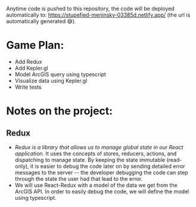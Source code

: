 Anytime code is pushed to this repository, the code will be deployed automatically to: https://stupefied-meninsky-03385d.netlify.app/ (the url is automatically generated 😅).

# Game Plan:
* Add Redux
* Add Kepler.gl
* Model ArcGIS query using typescript
* Visualize data using Kepler.gl
* Write tests

# Notes on the project:
## Redux
* *Redux is a library that allows us to manage global state in our React application.* It uses the concepts of stores, reducers, actions, and dispatching to manage state. By keeping the state immutable (read-only), it is easier to debug the code later on by sending detailed error messages to the server -- the developer debugging the code can step through the state the user had that lead to the error.
* We will use React-Redux with a model of the data we get from the ArcGIS API. In order to easily debug the code, we will define the model using typescript.